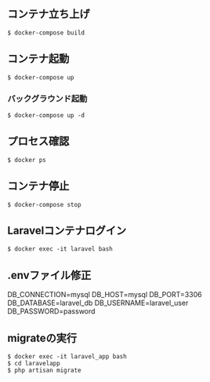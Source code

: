 ## コンテナ立ち上げ
```
$ docker-compose build
```

## コンテナ起動
```
$ docker-compose up
```

### バックグラウンド起動
```
$ docker-compose up -d
```

## プロセス確認
```
$ docker ps
```

## コンテナ停止
```
$ docker-compose stop
```

## Laravelコンテナログイン
```
$ docker exec -it laravel bash
```
<!-- composer create-project "laravel/laravel=~6.0" --prefer-dist laravelapp -->

## .envファイル修正
DB_CONNECTION=mysql
DB_HOST=mysql
DB_PORT=3306
DB_DATABASE=laravel_db
DB_USERNAME=laravel_user
DB_PASSWORD=password

## migrateの実行
```
$ docker exec -it laravel_app bash
$ cd laravelapp
$ php artisan migrate
```
